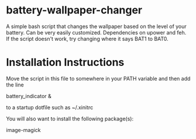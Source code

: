 # battery-wallpaper-changer
A simple bash script that changes the wallpaper based on the level of your battery. 
Can be very easily customized. Dependencies on upower and feh. 
If the script doesn't work, try changing where it says BAT1 to BAT0.

# Installation Instructions
Move the script in this file to somewhere in your PATH variable and then add the line

battery_indicator & 

to a startup dotfile such as ~/.xinitrc

You will also want to install the following package(s):

image-magick



